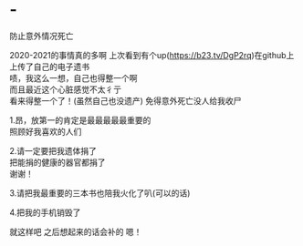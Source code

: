 # -
防止意外情况死亡

2020-2021的事情真的多啊 
上次看到有个up(https://b23.tv/DgP2rq)在github上上传了自己的电子遗书   
啧，我这么一想，自己也得整一个啊   
而且最近这个心脏感觉不太彳亍  
看来得整一个了！(虽然自己也没遗产) 
免得意外死亡没人给我收尸

1.昂，放第一的肯定是最最最最最重要的      
照顾好我喜欢的人们

2.请一定要把我遗体捐了  
把能捐的健康的器官都捐了  
谢谢！

3.请把我最重要的三本书也陪我火化了叭(可以的话)

4.把我的手机销毁了

就这样吧
之后想起来的话会补的
嗯！
